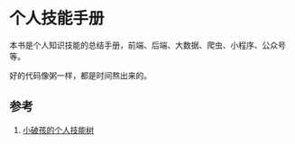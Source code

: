 # 个人技能手册

本书是个人知识技能的总结手册，前端、后端、大数据、爬虫、小程序、公众号等。

好的代码像粥一样，都是时间熬出来的。


## 参考
1. [小破孩的个人技能树](https://miqi1992.gitbooks.io/xiaopohai-skill/content/)

